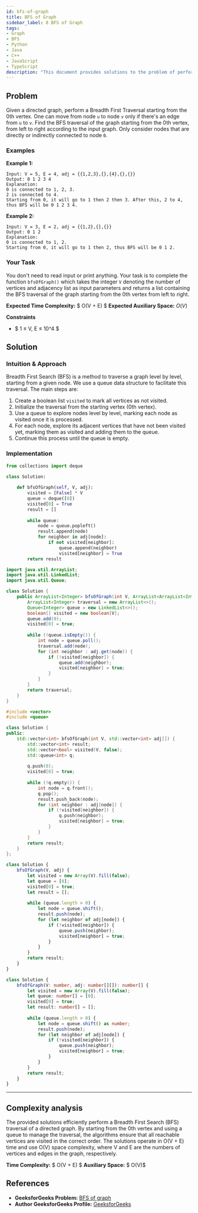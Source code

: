 ```yaml
---
id: bfs-of-graph
title: BFS of Graph
sidebar_label: 8 BFS of Graph
tags:
- Graph
- BFS
- Python
- Java
- C++
- JavaScript
- TypeScript
description: "This document provides solutions to the problem of performing a Breadth First Search (BFS) traversal of a directed graph in various programming languages."
---
```


## Problem

Given a directed graph, perform a Breadth First Traversal starting from the 0th vertex. One can move from node `u` to node `v` only if there's an edge from `u` to `v`. Find the BFS traversal of the graph starting from the 0th vertex, from left to right according to the input graph. Only consider nodes that are directly or indirectly connected to node `0`.

### Examples

**Example 1:**

```
Input: V = 5, E = 4, adj = {{1,2,3},{},{4},{},{}}
Output: 0 1 2 3 4
Explanation: 
0 is connected to 1, 2, 3.
2 is connected to 4.
Starting from 0, it will go to 1 then 2 then 3. After this, 2 to 4, thus BFS will be 0 1 2 3 4.
```

**Example 2:**

```
Input: V = 3, E = 2, adj = {{1,2},{},{}}
Output: 0 1 2
Explanation:
0 is connected to 1, 2.
Starting from 0, it will go to 1 then 2, thus BFS will be 0 1 2.
```

### Your Task

You don't need to read input or print anything. Your task is to complete the function `bfsOfGraph()` which takes the integer `V` denoting the number of vertices and adjacency list as input parameters and returns a list containing the BFS traversal of the graph starting from the 0th vertex from left to right.

**Expected Time Complexity:** $ O(V + E) $ 
**Expected Auxiliary Space:** $O(V)$

**Constraints**
- $ 1 ≤ V, E ≤ 10^4 $

## Solution

### Intuition & Approach

Breadth First Search (BFS) is a method to traverse a graph level by level, starting from a given node. We use a queue data structure to facilitate this traversal. The main steps are:

1. Create a boolean list `visited` to mark all vertices as not visited.
2. Initialize the traversal from the starting vertex (0th vertex).
3. Use a queue to explore nodes level by level, marking each node as visited once it is processed.
4. For each node, explore its adjacent vertices that have not been visited yet, marking them as visited and adding them to the queue.
5. Continue this process until the queue is empty.

### Implementation

<Tabs>
  <TabItem value="python" label="Python">

```python
from collections import deque

class Solution:
    
    def bfsOfGraph(self, V, adj):
        visited = [False] * V
        queue = deque([0])
        visited[0] = True
        result = []
        
        while queue:
            node = queue.popleft()
            result.append(node)
            for neighbor in adj[node]:
                if not visited[neighbor]:
                    queue.append(neighbor)
                    visited[neighbor] = True
        return result
```

  </TabItem>
  <TabItem value="java" label="Java">

```java
import java.util.ArrayList;
import java.util.LinkedList;
import java.util.Queue;

class Solution {
    public ArrayList<Integer> bfsOfGraph(int V, ArrayList<ArrayList<Integer>> adj) {
        ArrayList<Integer> traversal = new ArrayList<>();
        Queue<Integer> queue = new LinkedList<>();
        boolean[] visited = new boolean[V];
        queue.add(0);
        visited[0] = true;
        
        while (!queue.isEmpty()) {
            int node = queue.poll();
            traversal.add(node);
            for (int neighbor : adj.get(node)) {
                if (!visited[neighbor]) {
                    queue.add(neighbor);
                    visited[neighbor] = true;
                }
            }
        }
        return traversal;
    }
}
```

  </TabItem>
  <TabItem value="cpp" label="C++">

```cpp
#include <vector>
#include <queue>

class Solution {
public:
    std::vector<int> bfsOfGraph(int V, std::vector<int> adj[]) {
        std::vector<int> result;
        std::vector<bool> visited(V, false);
        std::queue<int> q;
        
        q.push(0);
        visited[0] = true;
        
        while (!q.empty()) {
            int node = q.front();
            q.pop();
            result.push_back(node);
            for (int neighbor : adj[node]) {
                if (!visited[neighbor]) {
                    q.push(neighbor);
                    visited[neighbor] = true;
                }
            }
        }
        return result;
    }
};
```

  </TabItem>
  <TabItem value="javascript" label="JavaScript">

```javascript
class Solution {
    bfsOfGraph(V, adj) {
        let visited = new Array(V).fill(false);
        let queue = [0];
        visited[0] = true;
        let result = [];
        
        while (queue.length > 0) {
            let node = queue.shift();
            result.push(node);
            for (let neighbor of adj[node]) {
                if (!visited[neighbor]) {
                    queue.push(neighbor);
                    visited[neighbor] = true;
                }
            }
        }
        return result;
    }
}
```

  </TabItem>
  <TabItem value="typescript" label="TypeScript">

```typescript
class Solution {
    bfsOfGraph(V: number, adj: number[][]): number[] {
        let visited = new Array(V).fill(false);
        let queue: number[] = [0];
        visited[0] = true;
        let result: number[] = [];
        
        while (queue.length > 0) {
            let node = queue.shift() as number;
            result.push(node);
            for (let neighbor of adj[node]) {
                if (!visited[neighbor]) {
                    queue.push(neighbor);
                    visited[neighbor] = true;
                }
            }
        }
        return result;
    }
}
```

  </TabItem>
</Tabs>

---

## Complexity analysis

The provided solutions efficiently perform a Breadth First Search (BFS) traversal of a directed graph. By starting from the 0th vertex and using a queue to manage the traversal, the algorithms ensure that all reachable vertices are visited in the correct order. The solutions operate in O(V + E) time and use O(V) space complexity, where V and E are the numbers of vertices and edges in the graph, respectively.

**Time Complexity:** $ O(V + E)  $
**Auxiliary Space:** $ O(V)$

## References

- **GeeksforGeeks Problem:** [BFS of graph](https://www.geeksforgeeks.org/problems/bfs-traversal-of-graph/0)
- **Author GeeksforGeeks Profile:** [GeeksforGeeks](https://www.geeksforgeeks.org/user/GeeksforGeeks/)